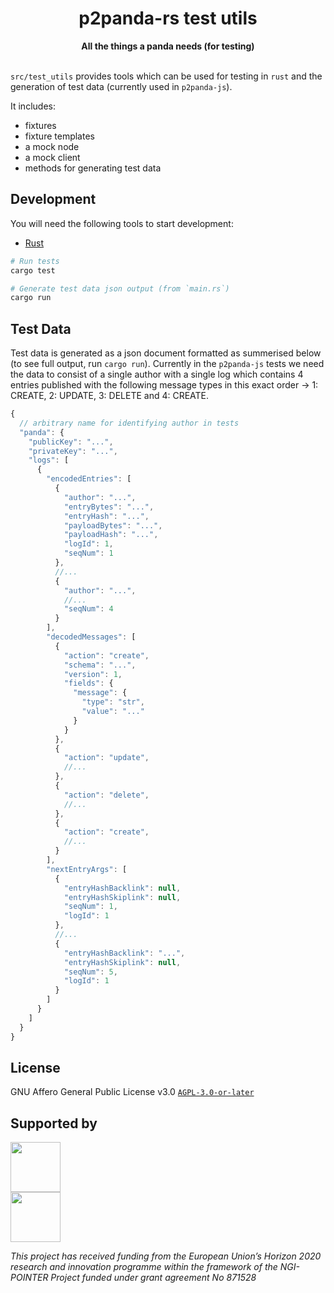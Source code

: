 <h1 align="center">p2panda-rs test utils</h1>

<div align="center">
  <strong>All the things a panda needs (for testing)</strong>
</div>

<br />

`src/test_utils` provides tools which can be used for testing in `rust` and the generation of test data (currently used in `p2panda-js`). 

It includes:
- fixtures
- fixture templates
- a mock node
- a mock client
- methods for generating test data

## Development

You will need the following tools to start development:

- [Rust](https://www.rust-lang.org/learn/get-started)

```bash
# Run tests
cargo test

# Generate test data json output (from `main.rs`)
cargo run

```

## Test Data

Test data is generated as a json document formatted as summerised below (to see full output, run `cargo run`). Currently in the `p2panda-js` tests we need the data to consist of a single author with a single log which contains 4 entries published with the following message types in this exact order -> 1: CREATE, 2: UPDATE, 3: DELETE and 4: CREATE.

```js
{
  // arbitrary name for identifying author in tests
  "panda": {
    "publicKey": "...",
    "privateKey": "...",
    "logs": [
      {
        "encodedEntries": [
          {
            "author": "...",
            "entryBytes": "...",
            "entryHash": "...",
            "payloadBytes": "...",
            "payloadHash": "...",
            "logId": 1,
            "seqNum": 1
          },
          //...
          {
            "author": "...",
            //...
            "seqNum": 4
          }
        ],
        "decodedMessages": [
          {
            "action": "create",
            "schema": "...",
            "version": 1,
            "fields": {
              "message": {
                "type": "str",
                "value": "..."
              }
            }
          },
          {
            "action": "update",
            //...
          },
          {
            "action": "delete",
            //...
          },
          {
            "action": "create",
            //...
          }
        ],
        "nextEntryArgs": [
          {
            "entryHashBacklink": null,
            "entryHashSkiplink": null,
            "seqNum": 1,
            "logId": 1
          },
          //...
          {
            "entryHashBacklink": "...",
            "entryHashSkiplink": null,
            "seqNum": 5,
            "logId": 1
          }
        ]
      }
    ]
  }
}
```

## License

GNU Affero General Public License v3.0 [`AGPL-3.0-or-later`](LICENSE)

## Supported by

<img src="https://p2panda.org/images/ngi-logo.png" width="auto" height="80px"><br /><img src="https://p2panda.org/images/eu-flag-logo.png" width="auto" height="80px">

*This project has received funding from the European Union’s Horizon 2020 research and innovation programme within the framework of the NGI-POINTER Project funded under grant agreement No 871528*
